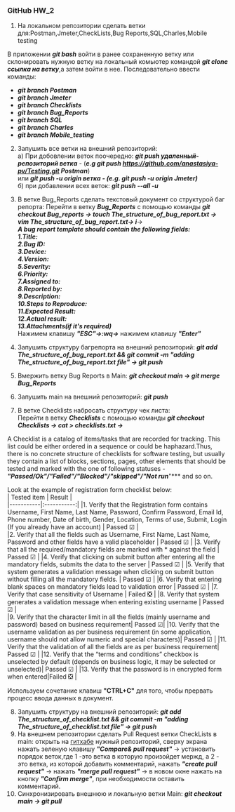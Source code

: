 ### **GitHub HW_2**

1. На локальном репозитории сделать ветки для:Postman,Jmeter,CheckLists,Bug Reports,SQL,Charles,Mobile testing

В приложении ***git bash*** войти в ранее сохраненную ветку или склонировать нужную ветку на локальный комьютер командой ***git clone ссылка на ветку***,а затем войти в нее. Последовательно ввести команды:<br>
- ***git branch Postman***<br>
- ***git branch Jmeter***<br>
- ***git branch Checklists***<br>
- ***git branch Bug_Reports***<br>
- ***git branch SQL***<br>
- ***git branch Charles***<br>
- ***git branch Mobile_testing***

2. Запушить все ветки на внешний репозиторий:<br>
a) При добовлении веток поочередно:
***git push удаленный-репозиторий ветка*** - (***e.g git push https://github.com/anastasiya-pv/Testing.git Postman***) <br> или
***git push -u origin ветка - (e.g. git push -u origin Jmeter)***<br>
б) при добавлении всех веток: ***git push --all -u***

3. В ветке Bug_Reports сделать текстовый документ со структурой баг репорта:
Перейти в ветку ***Bug_Reports*** с помощью команды ***git checkout Bug_reports → touch The_structure_of_bug_report.txt → vim The_structure_of_bug_report.txt→ i***→ <br>
***A bug report template should contain the following fields:***<br>
***1.Title:***<br>
***2.Bug ID:***<br>
***3.Device:***<br>
***4.Version:***<br>
***5.Severity:***<br>
***6.Priority:***<br>
***7.Assigned to:***<br>
***8.Reported by:***<br>
***9.Description:***<br>
***10.Steps to Reproduce:***<br>
***11.Expected Result:***<br>
***12.Actual result:*** <br>
***13.Attachments(if it's required)*** <br>
Нажимем клавишу ***"ESC"→:wq→*** нажимем клавишу ***"Enter"***
4. Запушить структуру багрепорта на внешний репозиторий: ***git add The_structure_of_bug_report.txt && git commit -m "adding The_structure_of_bug_report.txt file" → git push***

5. Вмержить ветку Bug Reports в Main: ***git checkout main → git merge Bug_Reports***
6. Запушить main на внешний репозиторий: ***git push***
7. В ветке Checklists набросать структуру чек листа:<br> 
Перейти в ветку ***Checklists*** с помощью команды ***git checkout Checklists →   cat > checklists.txt →*** <br>

A Checklist is a catalog of items/tasks that are recorded for tracking. This list could be either ordered in a sequence or could be haphazard.Thus, there is no concrete structure of checklists for software testing, but usually they  contain a list of blocks, sections, pages, other elements that should be tested and marked with the one of following statuses -  ***"Passed/Ok"/"Failed"/"Blocked"/"skipped"/"Not run***"*** and so on.

Look at the example of  registration form checklist below:<br>
| Tested item | Result |  
|-----------|:-----------:|
|1. Verify that the Registration form contains Username, First Name, Last Name, Password, Confirm Password, Email Id, Phone number, Date of birth, Gender, Location, Terms of use, Submit, Login (If you already have an account) | Passed ☑  |   
|2. Verify that all the fields such as Username, First Name, Last Name, Password and other fields have a valid placeholder | Passed ☑ | 
|3. Verify that all the required/mandatory fields are marked with * against the field | Passed ☑ | 
|4. Verify that clicking on submit button after entering all the mandatory fields, submits the data to the server | Passed ☑ | 
|5. Verify that system generates a validation message when clicking on submit button without filling all the mandatory fields. | Passed ☑ | 
|6. Verify that entering blank spaces on mandatory fields lead to validation error | Passed ☑ | 
|7. Verify that case sensitivity of Username | Failed ❎ | 
|8. Verify that system generates a validation message when entering existing username | Passed ☑ |   
|9. Verify that the character limit in all the fields (mainly username and password) based on business requirement| Passed ☑| 
|10. Verify that the username validation as per business requirement (in some application, username should not allow numeric and special characters)| Passed ☑ | 
|11. Verify that the validation of all the fields are as per business requirement| Passed ☑  | 
|12. Verify that the “terms and conditions” checkbox is unselected by default (depends on business logic, it may be selected or unselected)| Passed ☑ | 
|13.  Verify that the password is in encrypted form when entered|Failed ❎ | 

Используем сочетание клавиш **"CTRL+C"** для того, чтобы прервать процесс ввода данных в документ.

8. Запушить структуру на внешний репозиторий: ***git add The_structure_of_checklist.txt && git commit -m "adding The_structure_of_checklist.txt file" → git push***
9. На внешнем репозитории сделать Pull Request ветки CheckLists в main: открыть на [гитхабе](https://https://github.com/) нужный репозиторий, сверху экрана нажать зеленую клавишу ***"Compare& pull request"*** → установить порядок веток,где 1 -это ветка в которую произойдет мержд, а 2  - это  ветка, из которой добавить комментарий, нажать ***"create pull request"*** → нажать ***"merge pull request"*** → в новом окне нажать на кнопку ***"Сonfirm merge"***, при необходимости оставить комментарий.  
10. Синхронизировать внешнюю и локальную ветки Main:  ***git checkout main → git pull***
